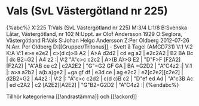 # Vals (SvL Västergötland nr 225)

{%abc%}
X:225
T:Vals (SvL Västergötland nr 225)
M:3/4
L:1/8
B:Svenska Låtar, Västergötland, nr 102
N:Uppt. av Olof Andersson 1929
O:Seglora, Västergötland
R:Vals
S:Johan Helgo Andersson
Z:Per Oldberg 2012-07-26
N:Arr. Per Oldberg
D:[[Grupper/Tritonus]] - Svett å Tagel (AMCD731)
V:1
V:2
K:A
V:1
e>e e2e2 | c>(d c)>B A2 | A>A d2d2 | cd eg a2 | e2c2A2 | B2 BA Bc | dc B2=G2 | A4 z2 :| 
V:2
"A"c>c c2c2 | A>(B A)>G E2 | "D"F>F [F2A2][F2A2] | "A"AB ce c2 | c2A2E2 | "G"=G2 GF GA | BA =G2D2 | "A"C4z2 :| 
V:1
|: a>a a2b2 | a(b a)ge2 | =ga gf df | e3d ce | ag e2c2 | e2[c2e2][c2e2] | d2B2=G2 | A4z2 :| 
V:2
|: "A"c>c c2d2 | c(d c)B c2 | "D"ef ed Ad | "A"c3B Ac | ed c2A2 | c2 [A2E2][A2E2] | "G"B2=G2D2 | "A"C4z2 :| 
{%endabc%}

Tillhör kategorierna [[!andrastämma]] och [[!ackord]]
